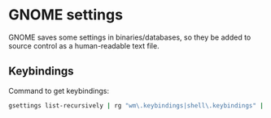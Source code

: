 # GNOME settings

GNOME saves some settings in binaries/databases, so they be added to source control as a human-readable text file.

## Keybindings

Command to get keybindings:

```bash
gsettings list-recursively | rg "wm\.keybindings|shell\.keybindings" | sort
```


